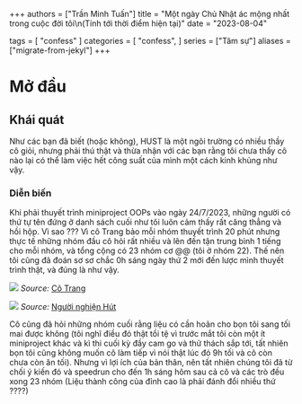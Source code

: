 +++
authors = ["Trần Minh Tuấn"]
title = "Một ngày Chủ Nhật ác mộng nhất trong cuộc đời tôi\n(Tính tới thời điểm hiện tại)"
date = "2023-08-04"

tags = [
    "confess"
]
categories = [
    "confess",
]
series = ["Tâm sự"]
aliases = ["migrate-from-jekyl"]
+++

# Mở đầu

## Khái quát

Như các bạn đã biết (hoặc không), HUST là một ngôi trường có nhiều thầy cô giỏi, nhưng phải thú thật và thừa nhận với các bạn rằng tôi chưa thấy cô nào lại có thể làm việc hết công suất của mình một cách kinh khủng như vậy. 

### Diễn biến

Khi phải thuyết trình miniproject OOPs vào ngày 24/7/2023, những người có thứ tự tên đứng ở danh sách cuối như tôi luôn cảm thấy rất căng thẳng và hồi hộp. Vì sao ??? Vì cô Trang bảo mỗi nhóm thuyết trình 20 phút nhưng thực tế những nhóm đầu cô hỏi rất nhiều và lên đến tận trung bình 1 tiếng cho mỗi nhóm, và tổng cộng có 23 nhóm cơ @@ (tôi ở nhóm 22). Thế nên tôi cũng đã đoán sơ sơ chắc 0h sáng ngày thứ 2 mới đến lược mình thuyết trình thật, và đúng là như vậy.

![](https://scontent.fhan2-4.fna.fbcdn.net/v/t39.30808-6/362659294_10224952936303170_1498793049418754813_n.jpg?stp=cp6_dst-jpg&_nc_cat=100&cb=99be929b-59f725be&ccb=1-7&_nc_sid=8bfeb9&_nc_ohc=uJB5KkOTXUYAX9iryth&_nc_ht=scontent.fhan2-4.fna&oh=00_AfCpEmyycQSl55VtP3YR-OvBhSEaMzV9Kr3agGTrwR-VHA&oe=64D21ADC)
*Source:* [Cô Trang](https://www.facebook.com/trangntt.it/posts/pfbid02gcKc9PKAJg47RkQW2b7hGGEEqTqU3VchwYcyiYf2i8fuADjmFQqcDgxKYDJhSSJjl)

![](https://scontent.fhan2-5.fna.fbcdn.net/v/t39.30808-6/362304092_299762719239827_6250837665715199078_n.jpg?stp=cp6_dst-jpg&_nc_cat=109&cb=99be929b-59f725be&ccb=1-7&_nc_sid=8bfeb9&_nc_ohc=-L41D8YeaXcAX_yPWBx&_nc_ht=scontent.fhan2-5.fna&oh=00_AfC6rXTSV_SJ-vcegVaagGcjRZT_N18eiEHds3FT5tpWRA&oe=64D19F79)
*Source:* [Người nghiện Hút](https://www.facebook.com/aidsk66bk/posts/pfbid0GAEFtxynrjwwNmqkScxjo7BZqAnsaJ1sBF5DafmPj7qsinxaKRqs65n2eAsZHhYyl)

Cô cũng đã hỏi những nhóm cuối rằng liệu có cần hoãn cho bọn tôi sang tối mai được không (tôi nghĩ điều đó thật tồi tệ vì trước mắt tôi còn một ít miniproject khác và kì thi cuối kỳ đầy cam go và thử thách sắp tới, tất nhiên bọn tôi cũng không muốn cô làm tiếp vì nói thật lúc đó 9h tối và cô còn chưa còn ăn tối). Nhưng vì lợi ích của bản thân, nên tất nhiên chúng tôi đã từ chối ý kiến đó và speedrun cho đến 1h sáng hôm sau cả cô và các trò đều xong 23 nhóm (Liệu thành công của đỉnh cao là phải đánh đổi nhiều thứ ????)